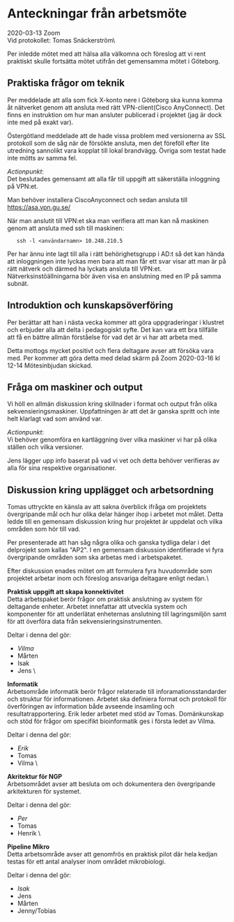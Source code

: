 Anteckningar från arbetsmöte
============================

2020-03-13 Zoom\
Vid protokollet: Tomas Snäckerström\

Per inledde mötet med att hälsa alla välkomna och föreslog att vi rent praktiskt skulle fortsätta mötet utifrån det gemensamma mötet i Göteborg.
 
Praktiska frågor om teknik
--------------------------

Per meddelade att alla som fick X-konto nere i Göteborg ska kunna komma åt nätverket genom att ansluta med rätt VPN-client(Cisco AnyConnect).
Det finns en instruktion om hur man ansluter publicerad i projektet (jag är dock inte med på exakt var).

Östergötland meddelade att de hade vissa problem med versionerna av SSL protokoll som de såg när de försökte ansluta, men det föreföll efter lite utredning sannolikt vara kopplat till lokal brandvägg. Övriga som testat hade inte mötts av samma fel.

_Actionpunkt_:\
Det beslutades gemensamt att alla får till uppgift att säkerställa inloggning på VPN:et.

Man behöver installera CiscoAnyconnect och sedan ansluta till https://asa.vpn.gu.se/

När man anslutit till VPN:et ska man verifiera att man kan nå maskinen genom att ansluta med ssh till maskinen:
````
   ssh -l <användarnamn> 10.248.210.5
````

Per har ännu inte lagt till alla i rätt behörighetsgrupp i AD:t så det kan hända att inloggningen inte lyckas men bara att man får ett svar visar att man är på rätt nätverk och därmed ha lyckats ansluta till VPN:et. Nätverksinstöällningarna bör även visa en anslutning med en IP på samma subnät.

Introduktion och kunskapsöverföring
-----------------------------------

Per berättar att han i nästa vecka kommer att göra uppgraderingar i klustret och erbjuder alla att delta i pedagogiskt syfte. Det kan vara ett bra tillfälle att få en bättre allmän förståelse för vad det är vi har att arbeta med.

Detta mottogs mycket positivt och flera deltagare avser att försöka vara med. Per kommer att göra detta med delad skärm på Zoom 2020-03-16 kl 12-14 Mötesinbjudan skickad.


Fråga om maskiner och output
----------------------------
Vi höll en allmän diskussion kring skillnader i format och output från olika sekvensieringsmaskiner. Uppfattningen är att det är ganska spritt och inte helt klarlagt vad som använd var.

_Actionpunkt_:\
Vi behöver genomföra en kartläggning över vilka maskiner vi har på olika ställen och vilka versioner. 

Jens lägger upp info baserat på vad vi vet och detta behöver verifieras av alla för sina respektive organisationer.


Diskussion kring upplägget och arbetsordning
--------------------------------------------

Tomas uttryckte en känsla av att sakna överblick ifråga om projektets övergripande mål och hur olika delar hänger ihop i arbetet mot målet. Detta ledde till en gemensam diskussion kring hur projektet är uppdelat och vilka områden som hör till vad. 

Per presenterade att han såg några olika och ganska tydliga delar i det delprojekt som kallas "AP2". I en gemensam diskussion identifierade vi fyra övergripande områden som ska arbetas med i arbetspaketet.

Efter diskussion enades mötet om att formulera fyra huvudområde som projektet arbetar inom och föreslog ansvariga deltagare enligt nedan.\
 
**Praktisk uppgift att skapa konnektivitet**\
Detta arbetspaket berör frågor om praktisk anslutning av system för deltagande enheter. Arbetet innefattar att utveckla system och komponenter för att underlätat enheternas anslutning till lagringsmiljön samt för att överföra data från sekvensieringsinstrumenten.

Deltar i denna del gör:

- *Vilma* 
- Mårten
- Isak
- Jens
\

**Informatik**\
Arbetsområde informatik berör frågor relaterade till inforamationsstandarder och struktur för informationen. Arbetet ska definiera format och protokoll för överföringen av information både avseende insamling och resultatrapportering. Erik leder arbetet med stöd av Tomas. Domänkunskap och stöd för frågor om specifikt bioinformatik ges i första ledet av Vilma.

Deltar i denna del gör:

- *Erik*
- Tomas
- Vilma
\

**Akritektur för NGP**\
Arbetsområdet avser att besluta om och dokumentera den övergripande arkitekturen för systemet. 

Deltar i denna del gör:

- *Per*
- Tomas
- Henrik
\

**Pipeline Mikro**\
Detta arbetsområde avser att genomfrös en praktisk pilot där hela kedjan testas för ett antal analyser inom området mikrobiologi.

Deltar i denna del gör:

- *Isak*
- Jens
- Mårten
- Jenny/Tobias
